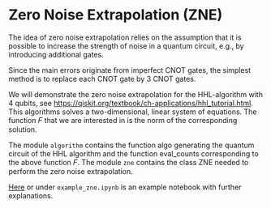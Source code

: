 # Zero Noise Extrapolation (ZNE)
The idea of zero noise extrapolation relies on the assumption that it is possible to increase the strength of noise in a quantum circuit, e.g., by introducing additional gates. 

 Since the main errors originate from imperfect CNOT gates, the simplest method is to replace each CNOT gate by 3 CNOT gates.

We will demonstrate the zero noise extrapolation for the HHL-algorithm with 4 qubits, see https://qiskit.org/textbook/ch-applications/hhl_tutorial.html. This algorithms solves a two-dimensional, linear system of equations. The function 𝐹 that we are interested in is the norm of the corresponding solution.

The module ```algorithm``` contains the function algo generating the quantum circuit of the HHL algorithm and the function eval_counts corresponding to the above function 𝐹. The module ```zne``` contains the class ZNE needed to perform the zero noise extrapolation.

[Here](https://gitlab.cc-asp.fraunhofer.de/koenig1/ZNE/-/blob/main/example.ipynb) or under ```example_zne.ipynb``` is an example notebook with further explanations.
